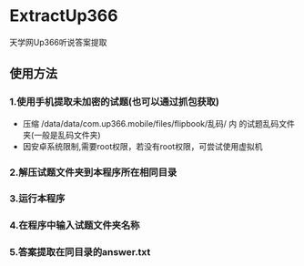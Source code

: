 # ExtractUp366
天学网Up366听说答案提取

## 使用方法
### 1.使用手机提取未加密的试题(也可以通过抓包获取)
- 压缩 /data/data/com.up366.mobile/files/flipbook/乱码/ 内 的试题乱码文件夹(一般是乱码文件夹)
- 因安卓系统限制,需要root权限，若没有root权限，可尝试使用虚拟机
### 2.解压试题文件夹到本程序所在相同目录
### 3.运行本程序
### 4.在程序中输入试题文件夹名称
### 5.答案提取在同目录的answer.txt


